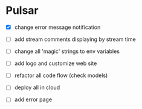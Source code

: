 # Pulsar

- [x] change error message notification
- [ ] add stream comments displaying by stream time
- [ ] change all 'magic' strings to env variables
- [ ] add logo and customize web site
- [ ] refactor all code flow (check models)
- [ ] deploy all in cloud
- [ ] add error page

